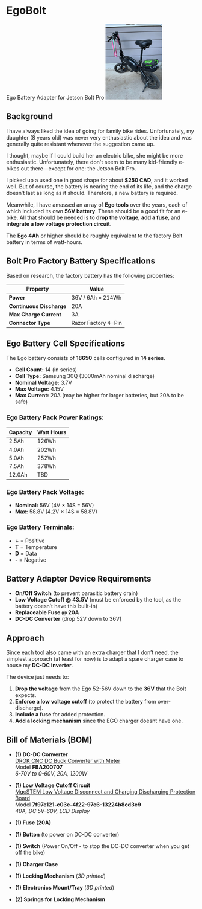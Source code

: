 # EgoBolt
Ego Battery Adapter for Jetson Bolt Pro
<img src="Pictures/egobolt.jpg" alt="EgoBolt Adapter" height="200">


## Background
I have always liked the idea of going for family bike rides. Unfortunately, my daughter (8 years old) was never very enthusiastic about the idea and was generally quite resistant whenever the suggestion came up.

I thought, maybe if I could build her an electric bike, she might be more enthusiastic. Unfortunately, there don't seem to be many kid-friendly e-bikes out there—except for one: the Jetson Bolt Pro.

I picked up a used one in good shape for about **$250 CAD**, and it worked well. But of course, the battery is nearing the end of its life, and the charge doesn’t last as long as it should. Therefore, a new battery is required.

Meanwhile, I have amassed an array of **Ego tools** over the years, each of which included its own **56V battery**. These should be a good fit for an e-bike. All that should be needed is to **drop the voltage**, **add a fuse**, and **integrate a low voltage protection circuit**.

The **Ego 4Ah** or higher should be roughly equivalent to the factory Bolt battery in terms of watt-hours.

## Bolt Pro Factory Battery Specifications
Based on research, the factory battery has the following properties:

| Property             | Value |
|----------------------|----------------|
| **Power**           | 36V / 6Ah = 214Wh |
| **Continuous Discharge** | 20A |
| **Max Charge Current** | 3A |
| **Connector Type**   | Razor Factory 4-Pin |

## Ego Battery Cell Specifications
The Ego battery consists of **18650** cells configured in **14 series**.

- **Cell Count:** 14 (in series)
- **Cell Type:** Samsung 30Q (3000mAh nominal discharge)
- **Nominal Voltage:** 3.7V
- **Max Voltage:** 4.15V
- **Max Current:** 20A (may be higher for larger batteries, but 20A to be safe)

### Ego Battery Pack Power Ratings:
| Capacity | Watt Hours |
|----------|------------|
| 2.5Ah    | 126Wh |
| 4.0Ah    | 202Wh |
| 5.0Ah    | 252Wh |
| 7.5Ah    | 378Wh |
| 12.0Ah   | TBD |

### Ego Battery Pack Voltage:
- **Nominal:** 56V (4V × 14S = 56V)
- **Max:** 58.8V (4.2V × 14S = 58.8V)

### Ego Battery Terminals:
- **+** = Positive
- **T** = Temperature
- **D** = Data
- **-** = Negative

## Battery Adapter Device Requirements
- **On/Off Switch** (to prevent parasitic battery drain)
- **Low Voltage Cutoff @ 43.5V** (must be enforced by the tool, as the battery doesn’t have this built-in)
- **Replaceable Fuse @ 20A**
- **DC-DC Converter** (drop 52V down to 36V)

## Approach
Since each tool also came with an extra charger that I don’t need, the simplest approach (at least for now) is to adapt a spare charger case to house my **DC-DC inverter**.

The device just needs to:
1. **Drop the voltage** from the Ego 52-56V down to the **36V** that the Bolt expects.
2. **Enforce a low voltage cutoff** (to protect the battery from over-discharge).
3. **Include a fuse** for added protection.
4. **Add a locking mechanism** since the EGO charger doesnt have one.

## Bill of Materials (BOM)
- **(1) DC-DC Converter**  
  [DROK CNC DC Buck Converter with Meter](https://www.amazon.ca/dp/B0CNVWC66L?ref_=pe_125682630_1045605200_t_fed_asin_title&th=1)  
  Model **FBA200707**  
  _6-70V to 0-60V, 20A, 1200W_
  
- **(1) Low Voltage Cutoff Circuit**  
  [MgcSTEM Low Voltage Disconnect and Charging Discharging Protection Board](https://www.amazon.ca/dp/B0C2VMGCZR?ref_=pe_125682630_1045605200_t_fed_asin_title)  
  Model **7f97e121-c03e-4f22-97e6-13224b8cd3e9**  
  _40A, DC 5V-60V, LCD Display_

- **(1) Fuse (20A)**
- **(1) Button** (to power on DC-DC converter)
- **(1) Switch** (Power On/Off - to stop the DC-DC converter when you get off the bike)
- **(1) Charger Case**
- **(1) Locking Mechanism** (_3D printed_)
- **(1) Electronics Mount/Tray** (_3D printed_)
- **(2) Springs for Locking Mechanism**
